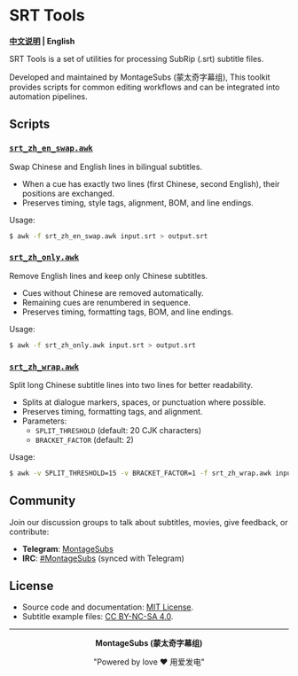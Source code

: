 # SRT Tools

**[中文说明](./README.md) | English**

SRT Tools is a set of utilities for processing SubRip (.srt) subtitle files.

Developed and maintained by MontageSubs (蒙太奇字幕组), This toolkit provides scripts for common editing workflows and can be integrated into automation pipelines.


## Scripts

### [`srt_zh_en_swap.awk`](scripts/awk/srt_zh_en_swap.awk)
Swap Chinese and English lines in bilingual subtitles.
- When a cue has exactly two lines (first Chinese, second English), their positions are exchanged.
- Preserves timing, style tags, alignment, BOM, and line endings.

Usage:
````bash
$ awk -f srt_zh_en_swap.awk input.srt > output.srt
````

### [`srt_zh_only.awk`](scripts/awk/srt_zh_only.awk)
Remove English lines and keep only Chinese subtitles.
- Cues without Chinese are removed automatically.
- Remaining cues are renumbered in sequence.
- Preserves timing, formatting tags, BOM, and line endings.

Usage:
````bash
$ awk -f srt_zh_only.awk input.srt > output.srt
````

### [`srt_zh_wrap.awk`](scripts/awk/srt_zh_wrap.awk)
Split long Chinese subtitle lines into two lines for better readability.
- Splits at dialogue markers, spaces, or punctuation where possible.
- Preserves timing, formatting tags, and alignment.
- Parameters:
  - `SPLIT_THRESHOLD` (default: 20 CJK characters)
  - `BRACKET_FACTOR` (default: 2)

Usage:
````bash
$ awk -v SPLIT_THRESHOLD=15 -v BRACKET_FACTOR=1 -f srt_zh_wrap.awk input.srt > output.srt
````

## Community
Join our discussion groups to talk about subtitles, movies, give feedback, or contribute:
- **Telegram**: [MontageSubs](https://t.me/+HCWwtDjbTBNlM2M5)
- **IRC**: [#MontageSubs](https://web.libera.chat/#MontageSubs) (synced with Telegram)


## License
- Source code and documentation: [MIT License](./LICENSE).
- Subtitle example files: [CC BY-NC-SA 4.0](./examples/LICENSE).


---

<div align="center">

**MontageSubs (蒙太奇字幕组)**

"Powered by love ❤️ 用爱发电"

</div>
